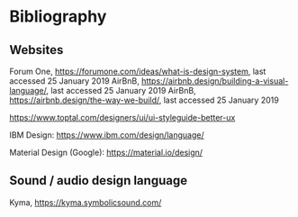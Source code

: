 # Bibliography

## Websites

Forum One, https://forumone.com/ideas/what-is-design-system, last accessed 25 January 2019
AirBnB, https://airbnb.design/building-a-visual-language/, last accessed 25 January 2019
AirBnB, https://airbnb.design/the-way-we-build/, last accessed 25 January 2019

https://www.toptal.com/designers/ui/ui-styleguide-better-ux

IBM Design: https://www.ibm.com/design/language/

Material Design (Google): https://material.io/design/

## Sound / audio design language

Kyma, https://kyma.symbolicsound.com/
